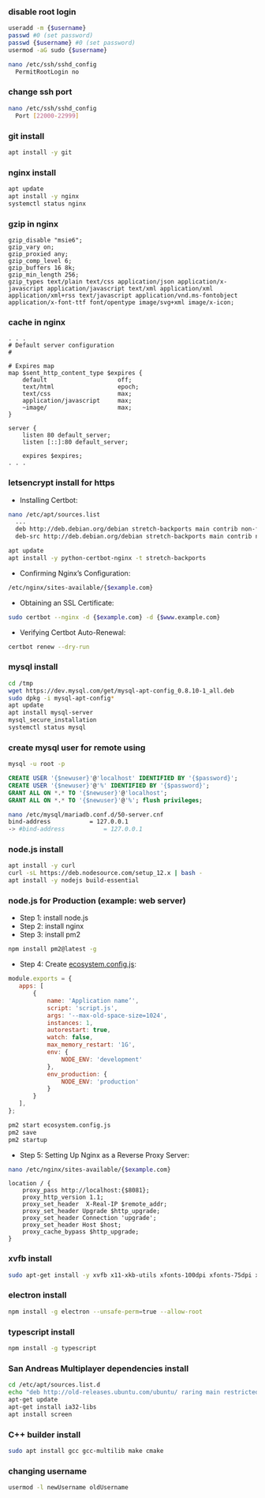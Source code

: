 ### disable root login
```sh 
useradd -m {$username}
passwd #0 (set password)
passwd {$username} #0 (set password)
usermod -aG sudo {$username}
```
```sh
nano /etc/ssh/sshd_config
  PermitRootLogin no
```
### change ssh port
```sh
nano /etc/ssh/sshd_config
  Port [22000-22999]
```
### git install
```sh
apt install -y git
```
### nginx install
```sh
apt update
apt install -y nginx
systemctl status nginx
```
### gzip in nginx
```
gzip_disable "msie6";
gzip_vary on;
gzip_proxied any;
gzip_comp_level 6;
gzip_buffers 16 8k;
gzip_min_length 256;
gzip_types text/plain text/css application/json application/x-javascript application/javascript text/xml application/xml application/xml+rss text/javascript application/vnd.ms-fontobject application/x-font-ttf font/opentype image/svg+xml image/x-icon;
```
### cache in nginx
```
. . .
# Default server configuration
#

# Expires map
map $sent_http_content_type $expires {
    default                    off;
    text/html                  epoch;
    text/css                   max;
    application/javascript     max;
    ~image/                    max;
}

server {
    listen 80 default_server;
    listen [::]:80 default_server;

    expires $expires;
. . .
```
### letsencrypt install for https
- Installing Certbot:
```sh
nano /etc/apt/sources.list
  ...
  deb http://deb.debian.org/debian stretch-backports main contrib non-free
  deb-src http://deb.debian.org/debian stretch-backports main contrib non-free
```
```sh
apt update
apt install -y python-certbot-nginx -t stretch-backports
```
- Confirming Nginx’s Configuration:
```sh
/etc/nginx/sites-available/{$example.com}
```
- Obtaining an SSL Certificate:
```sh
sudo certbot --nginx -d {$example.com} -d {$www.example.com}
```
- Verifying Certbot Auto-Renewal:
```sh
certbot renew --dry-run
```
### mysql install
```sh
cd /tmp
wget https://dev.mysql.com/get/mysql-apt-config_0.8.10-1_all.deb
sudo dpkg -i mysql-apt-config*
apt update
apt install mysql-server
mysql_secure_installation
systemctl status mysql
```
### create mysql user for remote using
```sh
mysql -u root -p
```
```sql
CREATE USER '{$newuser}'@'localhost' IDENTIFIED BY '{$password}';
CREATE USER '{$newuser}'@'%' IDENTIFIED BY '{$password}';
GRANT ALL ON *.* TO '{$newuser}'@'localhost';
GRANT ALL ON *.* TO '{$newuser}'@'%'; flush privileges;
```
```sh
nano /etc/mysql/mariadb.conf.d/50-server.cnf
bind-address           = 127.0.0.1
-> #bind-address           = 127.0.0.1
```
### node.js install
```sh
apt install -y curl
curl -sL https://deb.nodesource.com/setup_12.x | bash -
apt install -y nodejs build-essential
```
### node.js for Production (example: web server)
- Step 1: install node.js
- Step 2: install nginx
- Step 3: install pm2
```sh
npm install pm2@latest -g
```
- Step 4: Create [ecosystem.config.js](https://pm2.keymetrics.io/docs/usage/application-declaration/):
```js
module.exports = {
   apps: [
       {
           name: 'Application name’',
           script: 'script.js',
           args: '--max-old-space-size=1024',
           instances: 1,
           autorestart: true,
           watch: false,
           max_memory_restart: '1G',
           env: {
               NODE_ENV: 'development'
           },
           env_production: {
               NODE_ENV: 'production'
           }
       }
   ],
};
```
```sh
pm2 start ecosystem.config.js
pm2 save
pm2 startup
```
- Step 5: Setting Up Nginx as a Reverse Proxy Server:
```sh
nano /etc/nginx/sites-available/{$example.com}
```
```
location / {
	proxy_pass http://localhost:{$8081};
	proxy_http_version 1.1;
	proxy_set_header  X-Real-IP $remote_addr;
	proxy_set_header Upgrade $http_upgrade;
	proxy_set_header Connection 'upgrade';
	proxy_set_header Host $host;
	proxy_cache_bypass $http_upgrade;
}
```
### xvfb install
```sh
sudo apt-get install -y xvfb x11-xkb-utils xfonts-100dpi xfonts-75dpi xfonts-scalable xfonts-cyrillic x11-apps clang libdbus-1-dev libgtk2.0-dev libnotify-dev libgnome-keyring-dev libgconf2-dev libasound2-dev libcap-dev libcups2-dev libxtst-dev libxss1 libnss3-dev gcc-multilib g++-multilib libgtk-3.0
```
### electron install
```sh
npm install -g electron --unsafe-perm=true --allow-root
```
### typescript install
```sh
npm install -g typescript
```
### San Andreas Multiplayer dependencies install
```sh
cd /etc/apt/sources.list.d
echo "deb http://old-releases.ubuntu.com/ubuntu/ raring main restricted universe multiverse" >ia32-libs-raring.list
apt-get update
apt-get install ia32-libs
apt install screen
```
### C++ builder install
```sh
sudo apt install gcc gcc-multilib make cmake
```
### changing username
```sh
usermod -l newUsername oldUsername 
```
